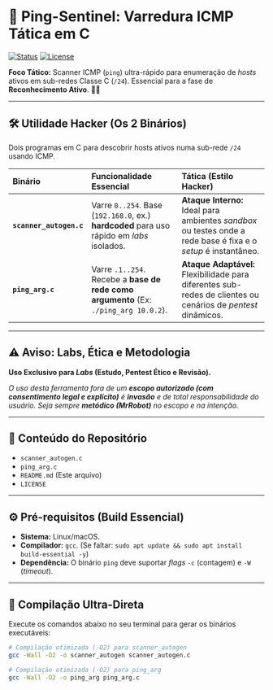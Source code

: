 # 🎯 Ping-Sentinel: Varredura ICMP Tática em C

[![Status](https://img.shields.io/badge/status-experimental-orange)](https://github.com/SEU_USUARIO/Ping-Sentinel)
[![License](https://img.shields.io/badge/license-MIT-blue)](LICENSE)

**Foco Tático:** Scanner ICMP (`ping`) ultra-rápido para enumeração de *hosts* ativos em sub-redes Classe C (`/24`). Essencial para a fase de **Reconhecimento Ativo**. 🕵️‍♂️

---

## 🛠️ Utilidade Hacker (Os 2 Binários)

Dois programas em C para descobrir hosts ativos numa sub-rede `/24` usando ICMP.

| Binário | Funcionalidade Essencial | Tática (Estilo Hacker) |
| :--- | :--- | :--- |
| **`scanner_autogen.c`** | Varre `0..254`. Base (`192.168.0`, ex.) **hardcoded** para uso rápido em *labs* isolados. | **Ataque Interno:** Ideal para ambientes *sandbox* ou testes onde a rede base é fixa e o *setup* é instantâneo. |
| **`ping_arg.c`** | Varre `.1..254`. Recebe a **base de rede como argumento** (Ex: `./ping_arg 10.0.2`). | **Ataque Adaptável:** Flexibilidade para diferentes sub-redes de clientes ou cenários de *pentest* dinâmicos. |

---

## ⚠️ Aviso: Labs, Ética e Metodologia

**Uso Exclusivo para *Labs* (Estudo, Pentest Ético e Revisão).**

*O uso desta ferramenta fora de um **escopo autorizado (com consentimento legal e explícito)** é **invasão** e de total responsabilidade do usuário. Seja sempre **metódico (MrRobot)** no escopo e na intenção.*

---

## 📂 Conteúdo do Repositório

- `scanner_autogen.c`
- `ping_arg.c`
- `README.md` (Este arquivo)
- `LICENSE`

---

## ⚙️ Pré-requisitos (Build Essencial)

- **Sistema:** Linux/macOS.
- **Compilador:** `gcc`. (Se faltar: `sudo apt update && sudo apt install build-essential -y`)
- **Dependência:** O binário `ping` deve suportar *flags* `-c` (contagem) e `-W` (*timeout*).

---

## 🚀 Compilação Ultra-Direta

Execute os comandos abaixo no seu terminal para gerar os binários executáveis:

```bash
# Compilação otimizada (-O2) para scanner_autogen
gcc -Wall -O2 -o scanner_autogen scanner_autogen.c

# Compilação otimizada (-O2) para ping_arg
gcc -Wall -O2 -o ping_arg ping_arg.c

